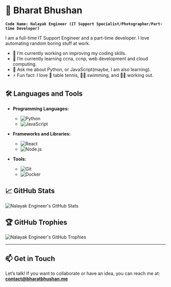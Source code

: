 # 🐼 Bharat Bhushan

**`Code Name: Nalayak Engineer (IT Support Specialist/Photographer/Part-time Developer)`**

I am a full-time IT Support Engineer and a part-time developer. I love automating random boring stuff at work.

- 🔭 I’m currently working on improving my coding skills.
- 🌱 I’m currently learning ccna, ccnp, web development and cloud computing.
- 💬 Ask me about Python, or JavaScript(maybe, I am also learning).
- ⚡ Fun fact: I love 🏓 table tennis, 🏊‍♂️ swimming, and 🏋️‍♂️ working out.



## 🛠️ Languages and Tools

- **Programming Languages:** 
  - ![Python](https://img.shields.io/badge/Python-3776AB?style=for-the-badge&logo=python&logoColor=white)
  - ![JavaScript](https://img.shields.io/badge/JavaScript-F7DF1E?style=for-the-badge&logo=javascript&logoColor=black)

- **Frameworks and Libraries:** 
  - ![React](https://img.shields.io/badge/React-20232A?style=for-the-badge&logo=react&logoColor=61DAFB)
  - ![Node.js](https://img.shields.io/badge/Node.js-339933?style=for-the-badge&logo=nodedotjs&logoColor=white)

- **Tools:** 
  - ![Git](https://img.shields.io/badge/Git-F05032?style=for-the-badge&logo=git&logoColor=white)
  - ![Docker](https://img.shields.io/badge/Docker-2496ED?style=for-the-badge&logo=docker&logoColor=white)


## 📈 GitHub Stats

![Nalayak Engineer's GitHub Stats](https://github-readme-stats.vercel.app/api?username=nalayakengineer&show_icons=true&theme=radical)

## 🏆 GitHub Trophies

![Nalayak Engineer's GitHub Trophies](https://github-profile-trophy.vercel.app/?username=nalayakengineer&theme=radical)


---

## 📫 Get in Touch
Let’s talk! If you want to collaborate or have an idea, you can reach me at:
**contact@bharatbhushan.me**

<!---
nalayakengineer/nalayakengineer is a ✨ special ✨ repository because its `README.md` (this file) appears on your GitHub profile.
You can click the Preview link to take a look at your changes.
--->
